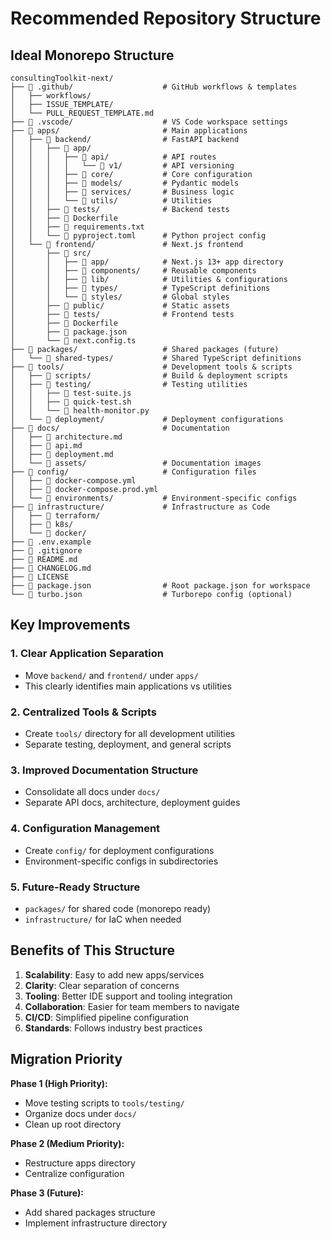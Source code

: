 # Recommended Repository Structure

## **Ideal Monorepo Structure**

```
consultingToolkit-next/
├── 📁 .github/                    # GitHub workflows & templates
│   ├── workflows/
│   ├── ISSUE_TEMPLATE/
│   └── PULL_REQUEST_TEMPLATE.md
├── 📁 .vscode/                    # VS Code workspace settings
├── 📁 apps/                       # Main applications
│   ├── 📁 backend/                # FastAPI backend
│   │   ├── 📁 app/
│   │   │   ├── 📁 api/            # API routes
│   │   │   │   └── 📁 v1/         # API versioning
│   │   │   ├── 📁 core/           # Core configuration
│   │   │   ├── 📁 models/         # Pydantic models
│   │   │   ├── 📁 services/       # Business logic
│   │   │   └── 📁 utils/          # Utilities
│   │   ├── 📁 tests/              # Backend tests
│   │   ├── 📄 Dockerfile
│   │   ├── 📄 requirements.txt
│   │   └── 📄 pyproject.toml      # Python project config
│   └── 📁 frontend/               # Next.js frontend
│       ├── 📁 src/
│       │   ├── 📁 app/            # Next.js 13+ app directory
│       │   ├── 📁 components/     # Reusable components
│       │   ├── 📁 lib/            # Utilities & configurations
│       │   ├── 📁 types/          # TypeScript definitions
│       │   └── 📁 styles/         # Global styles
│       ├── 📁 public/             # Static assets
│       ├── 📁 tests/              # Frontend tests
│       ├── 📄 Dockerfile
│       ├── 📄 package.json
│       └── 📄 next.config.ts
├── 📁 packages/                   # Shared packages (future)
│   └── 📁 shared-types/           # Shared TypeScript definitions
├── 📁 tools/                      # Development tools & scripts
│   ├── 📁 scripts/                # Build & deployment scripts
│   ├── 📁 testing/                # Testing utilities
│   │   ├── 📄 test-suite.js
│   │   ├── 📄 quick-test.sh
│   │   └── 📄 health-monitor.py
│   └── 📁 deployment/             # Deployment configurations
├── 📁 docs/                       # Documentation
│   ├── 📄 architecture.md
│   ├── 📄 api.md
│   ├── 📄 deployment.md
│   └── 📁 assets/                 # Documentation images
├── 📁 config/                     # Configuration files
│   ├── 📄 docker-compose.yml
│   ├── 📄 docker-compose.prod.yml
│   └── 📁 environments/           # Environment-specific configs
├── 📁 infrastructure/             # Infrastructure as Code
│   ├── 📁 terraform/
│   ├── 📁 k8s/
│   └── 📁 docker/
├── 📄 .env.example
├── 📄 .gitignore
├── 📄 README.md
├── 📄 CHANGELOG.md
├── 📄 LICENSE
├── 📄 package.json                # Root package.json for workspace
└── 📄 turbo.json                  # Turborepo config (optional)
```

## **Key Improvements**

### 1. **Clear Application Separation**
- Move `backend/` and `frontend/` under `apps/`
- This clearly identifies main applications vs utilities

### 2. **Centralized Tools & Scripts**
- Create `tools/` directory for all development utilities
- Separate testing, deployment, and general scripts

### 3. **Improved Documentation Structure**
- Consolidate all docs under `docs/`
- Separate API docs, architecture, deployment guides

### 4. **Configuration Management**
- Create `config/` for deployment configurations
- Environment-specific configs in subdirectories

### 5. **Future-Ready Structure**
- `packages/` for shared code (monorepo ready)
- `infrastructure/` for IaC when needed

## **Benefits of This Structure**

1. **Scalability**: Easy to add new apps/services
2. **Clarity**: Clear separation of concerns  
3. **Tooling**: Better IDE support and tooling integration
4. **Collaboration**: Easier for team members to navigate
5. **CI/CD**: Simplified pipeline configuration
6. **Standards**: Follows industry best practices

## **Migration Priority**

**Phase 1 (High Priority):**
- Move testing scripts to `tools/testing/`
- Organize docs under `docs/`
- Clean up root directory

**Phase 2 (Medium Priority):**
- Restructure apps directory
- Centralize configuration

**Phase 3 (Future):**
- Add shared packages structure
- Implement infrastructure directory
